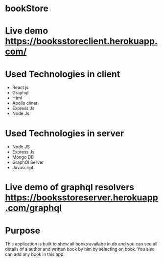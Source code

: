 # bookStore

# Live demo https://booksstoreclient.herokuapp.com/

# Used Technologies in client
* React js
* Graphql
* Html
* Apollo clinet
* Express Js
* Node Js

# Used Technologies in server
* Node JS
* Express Js
* Mongo DB
* GraphQl Server
* Javascript

# Live demo of graphql resolvers https://booksstoreserver.herokuapp.com/graphql 

# Purpose
This application is built to show all books availabe in db and you can see all details of a author and written book by him by selecting on book. You also can add any book in this app.



